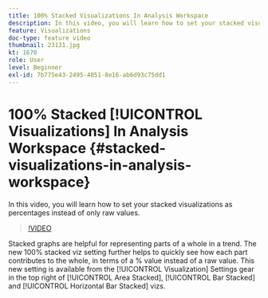 ```yaml
---
title: 100% Stacked Visualizations In Analysis Workspace
description: In this video, you will learn how to set your stacked visualizations as percentages instead of only raw values.
feature: Visualizations
doc-type: feature video
thumbnail: 23131.jpg
kt: 1670
role: User
level: Beginner
exl-id: 7b775e43-2495-4851-8e16-ab6d93c75dd1
---
```

# 100% Stacked [!UICONTROL Visualizations] In Analysis Workspace {#stacked-visualizations-in-analysis-workspace}

In this video, you will learn how to set your stacked visualizations as percentages instead of only raw values.

>[!VIDEO](https://video.tv.adobe.com/v/23131/?quality=12)

Stacked graphs are helpful for representing parts of a whole in a trend. The new 100% stacked viz setting further helps to quickly see how each part contributes to the whole, in terms of a % value instead of a raw value. This new setting is available from the [!UICONTROL Visualization] Settings gear in the top right of [!UICONTROL Area Stacked], [!UICONTROL Bar Stacked] and [!UICONTROL Horizontal Bar Stacked] vizs.
